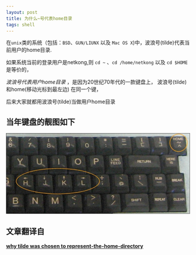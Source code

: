 ```yaml
---
layout: post
title: 为什么~号代表home目录
tags: shell
---
```


在`unix`类的系统（包括：`BSD`、`GUN/LIUNX` 以及 `Mac OS X`)中，波浪号(tilde)代表当前用户的home目录.

如果系统当前的登录用户是netkong,则 `cd ~` 、`cd /home/netkong` 以及 `cd $HOME`是等价的，

*波浪号代表用户home目录* ，是因为20世纪70年代的一款键盘上， 波浪号(tilde)和home(移动光标到最左边) 在同一个键，

后来大家就都用波浪号(tilde)当做用户home目录


当年键盘的靓图如下
------

![70s键盘](/image/tilde.jpg)


文章翻译自
------

[**why tilde was chosen to represent-the-home-directory**](http://unix.stackexchange.com/questions/34196/why-was-chosen-to-represent-the-home-directory)
